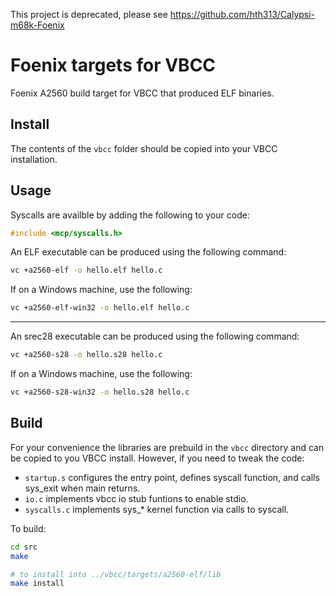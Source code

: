 This project is deprecated, please see https://github.com/hth313/Calypsi-m68k-Foenix

# Foenix targets for VBCC

Foenix A2560 build target for VBCC that produced ELF binaries.

## Install

The contents of the `vbcc` folder should be copied into your VBCC installation.

## Usage

Syscalls are availble by adding the following to your code:
```C
#include <mcp/syscalls.h>
```

An ELF executable can be produced using the following command:
```bash
vc +a2560-elf -o hello.elf hello.c
```
If on a Windows machine, use the following:
```bash
vc +a2560-elf-win32 -o hello.elf hello.c
```
---

An srec28 executable can be produced using the following command:
```bash
vc +a2560-s28 -o hello.s28 hello.c
```
If on a Windows machine, use the following:
```bash
vc +a2560-s28-win32 -o hello.s28 hello.c
```

## Build

For your convenience the libraries are prebuild in the `vbcc` directory and can be copied to you VBCC install. However, if you need to tweak the code:

- `startup.s` configures the entry point, defines syscall function, and calls sys_exit when main returns.
- `io.c` implements vbcc io stub funtions to enable stdio.
- `syscalls.c` implements sys_* kernel function via calls to syscall.

To build:
```bash
cd src
make

# to install into ../vbcc/targets/a2560-elf/lib
make install
```
